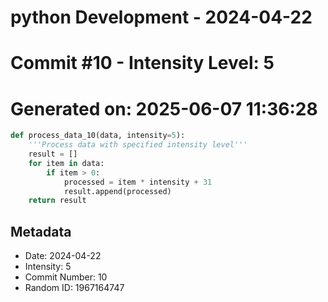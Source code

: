 ﻿# python Development - 2024-04-22
# Commit #10 - Intensity Level: 5
# Generated on: 2025-06-07 11:36:28
```python
def process_data_10(data, intensity=5):
    '''Process data with specified intensity level'''
    result = []
    for item in data:
        if item > 0:
            processed = item * intensity + 31
            result.append(processed)
    return result
```
## Metadata
- Date: 2024-04-22
- Intensity: 5
- Commit Number: 10
- Random ID: 1967164747
